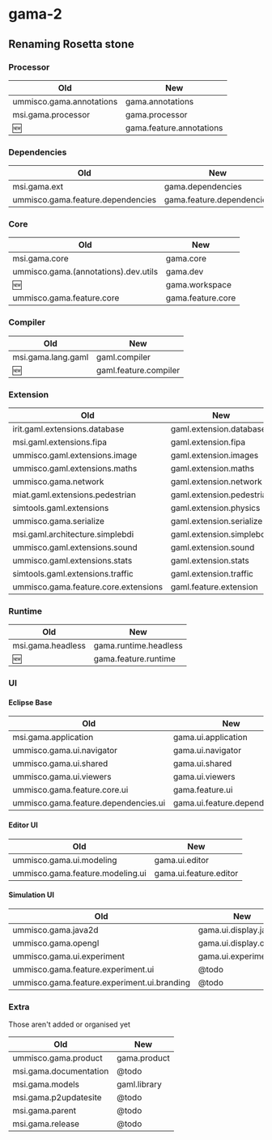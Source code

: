 # gama-2

## Renaming Rosetta stone

### Processor

| Old | New |
|---|---|
| ummisco.gama.annotations | gama.annotations |
| msi.gama.processor | gama.processor |
| 🆕 | gama.feature.annotations |

### Dependencies

| Old | New |
|---|---|
| msi.gama.ext | gama.dependencies |
| ummisco.gama.feature.dependencies | gama.feature.dependencies |

### Core

| Old | New |
|---|---|
| msi.gama.core | gama.core |
| ummisco.gama.(annotations).dev.utils | gama.dev |
| 🆕 | gama.workspace |
| ummisco.gama.feature.core | gama.feature.core |

### Compiler

| Old | New |
|---|---|
| msi.gama.lang.gaml | gaml.compiler |
| 🆕 | gaml.feature.compiler |

### Extension

| Old | New |
|---|---|
| irit.gaml.extensions.database | gaml.extension.database |
| msi.gaml.extensions.fipa | gaml.extension.fipa |
| ummisco.gaml.extensions.image | gaml.extension.images |
| ummisco.gaml.extensions.maths | gaml.extension.maths |
| ummisco.gama.network | gaml.extension.network |
| miat.gaml.extensions.pedestrian | gaml.extension.pedestrian |
| simtools.gaml.extensions | gaml.extension.physics |
| ummisco.gama.serialize | gaml.extension.serialize |
| msi.gaml.architecture.simplebdi | gaml.extension.simplebdi |
| ummisco.gaml.extensions.sound | gaml.extension.sound |
| ummisco.gaml.extensions.stats | gaml.extension.stats |
| simtools.gaml.extensions.traffic | gaml.extension.traffic |
| ummisco.gama.feature.core.extensions | gaml.feature.extension |

### Runtime

| Old | New |
|---|---|
| msi.gama.headless | gama.runtime.headless |
| 🆕 | gama.feature.runtime |

### UI

#### Eclipse Base

| Old | New |
|---|---|
| msi.gama.application | gama.ui.application |
| ummisco.gama.ui.navigator | gama.ui.navigator |
| ummisco.gama.ui.shared | gama.ui.shared |
| ummisco.gama.ui.viewers | gama.ui.viewers |
| ummisco.gama.feature.core.ui | gama.feature.ui |
| ummisco.gama.feature.dependencies.ui | gama.ui.feature.dependencies |

#### Editor UI

| Old | New |
|---|---|
| ummisco.gama.ui.modeling | gama.ui.editor |
| ummisco.gama.feature.modeling.ui | gama.ui.feature.editor |

#### Simulation UI

| Old | New |
|---|---|
| ummisco.gama.java2d | gama.ui.display.java2d |
| ummisco.gama.opengl | gama.ui.display.opengl |
| ummisco.gama.ui.experiment | gama.ui.experiment |
| ummisco.gama.feature.experiment.ui | @todo |
| ummisco.gama.feature.experiment.ui.branding | @todo |

### Extra

Those aren't added or organised yet

| Old | New |
|---|---|
| ummisco.gama.product | gama.product |
| msi.gama.documentation | @todo |
| msi.gama.models | gaml.library |
| msi.gama.p2updatesite | @todo |
| msi.gama.parent | @todo |
| msi.gama.release | @todo |